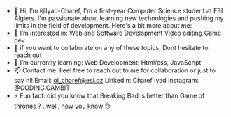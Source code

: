 - 👋 Hi, I’m @Iyad-Charef, I'm a first-year Computer Science student at ESI Algiers.
 I'm passionate about learning new technologies and pushing my limits in the field of development. Here's a bit more about me:
- 👀 I’m interested in:
  Web and Software Development
  Video editing
  Game dev
- 🙌 if you want to collaborate on any of these topics, Dont hesitate to reach out
- 🌱 I’m currently learning:
  Web Development: Html/css, JavaScript
- 📫 Contact me:
  Feel free to reach out to me for collaboration or just to say hi!
  Email: oi_charef@esi.dz
  LinkedIn: Charef Iyad
  Instagram: @CODING.GAMBIT
- ⚡ Fun fact: did you know that Breaking Bad is better than Game of thrones ?
                              ..well, now you know 👌
